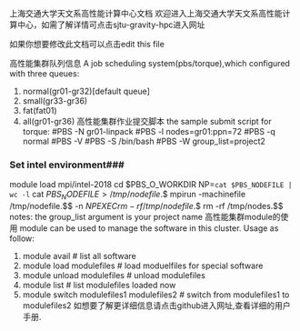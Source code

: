 上海交通大学天文系高性能计算中心文档
欢迎进入上海交通大学天文系高性能计算中心，如需了解详情可点击sjtu-gravity-hpc进入网址

如果你想要修改此文档可以点击edit this file

高性能集群队列信息
A job scheduling system(pbs/torque),which configured with three queues: 
 1. normal(gr01-gr32)[default queue]
 2. small(gr33-gr36)
 3. fat(fat01)
 4. all(gr01-gr36)
高性能集群作业提交脚本
the sample submit script for torque:
  #PBS -N gr01-linpack
  #PBS -l nodes=gr01:ppn=72
  #PBS -q normal
  #PBS -V
  #PBS -S /bin/bash
  #PBS -W group_list=project2
  ### Set intel environment###
  module load mpi/intel-2018 
  cd $PBS_O_WORKDIR
  NP=`cat $PBS_NODEFILE | wc -l`
  cat $PBS_NODEFILE > /tmp/nodefile.$$
  mpirun -machinefile /tmp/nodefile.$$ -n $NP  EXEC
  rm -rf /tmp/nodefile.$$
  rm -rf /tmp/nodes.$$
notes: the group_list argument is your project name
高性能集群module的使用
module can be used to manage the software in this cluster. Usage as follow:
 1. module avail  # list all software 
 2. module load modulefiles   # load moduelfiles for special software
 3. module unload modulefiles # unload modulefiles
 4. module list   # list modulefiles loaded now
 5. module switch modulefiles1 modulefiles2        # switch from modulefiles1 to modulefiles2
如想要了解更详细信息请点击github进入网址,查看详细的用户手册.
